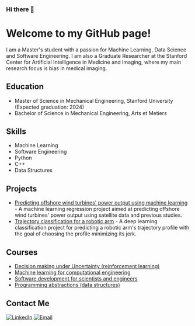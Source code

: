 ### Hi there 👋

# Welcome to my GitHub page!

I am a Master's student with a passion for Machine Learning, Data Science and Software Engineering.
I am also a Graduate Researcher at the Stanford Center for Artificial Intelligence in Medicine and Imaging, where my main research focus is bias in medical imaging.

## Education
- Master of Science in Mechanical Engineering, Stanford University (Expected graduation: 2024)
- Bachelor of Science in Mechanical Engineering, Arts et Metiers

## Skills
- Machine Learning 
- Software Engineering 
- Python 
- C++
- Data Structures

## Projects
- [Predicting offshore wind turbines' power output using machine learning](https://github.com/tsounack/ENGIE-LEMS--Internship) - 
  A machine learning regression project aimed at predicting offshore wind turbines' power output using satellite data and previous studies.
- [Trajectory classification for a robotic arm](https://github.com/tsounack/Project-Trajectory-Classification) - 
  A deep learning classification project for predicting a robotic arm's trajectory profile with the goal of choosing the profile minimizing its jerk.

## Courses
- [Decision making under Uncertainty (reinforcement learning)](https://github.com/tsounack/AA228-Decision-Making)
- [Machine learning for computational engineering](https://github.com/tsounack/CME216-Machine-Learning)
- [Software development for scientists and engineers](https://github.com/tsounack/CME211-Software-Engineering)
- [Programming abstractions (data structures)](https://github.com/tsounack/CS106B-Programming-Abstractions)


## Contact Me
[![LinkedIn][linkedin-shield]][linkedin-url]
[![Email][email-shield]][email-url]

[linkedin-shield]: https://img.shields.io/badge/-LinkedIn-black.svg?style=flat-square&logo=linkedin&colorB=555
[linkedin-url]: https://linkedin.com/in/tsounack
[email-shield]: https://img.shields.io/badge/-Email-black.svg?style=flat-square&logo=gmail&colorB=555
[email-url]: mailto:tsounack@stanford.edu

<!--
**tsounack/tsounack** is a ✨ _special_ ✨ repository because its `README.md` (this file) appears on your GitHub profile.

Here are some ideas to get you started:

- 🔭 I’m currently working on ...
- 🌱 I’m currently learning ...
- 👯 I’m looking to collaborate on ...
- 🤔 I’m looking for help with ...
- 💬 Ask me about ...
- 📫 How to reach me: ...
- 😄 Pronouns: ...
- ⚡ Fun fact: ...
-->

